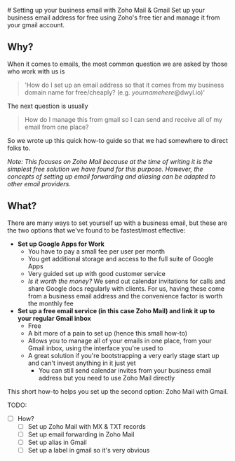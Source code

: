 # Setting up your business email with Zoho Mail & Gmail
Set up your business email address for free using Zoho's free tier and manage it from your gmail account.

## Why?
When it comes to emails, the most common question we are asked by those who work with us is
>'How do I set up an email address so that it comes from my business domain name for free/cheaply? (e.g. *yournamehere*@dwyl.io)'

The next question is usually
> How do I manage this from gmail so I can send and receive all of my email from one place?

So we wrote up this quick how-to guide so that we had somewhere to direct folks to.

*Note: This focuses on Zoho Mail because at the time of writing it is the simplest free solution we have found for this purpose. However, the concepts of setting up email forwarding and aliasing can be adapted to other email providers.*

## What?
There are many ways to set yourself up with a business email, but these are the two options that we've found to be fastest/most effective:
+ **Set up Google Apps for Work**
  + You have to pay a small fee per user per month
  + You get additional storage and access to the full suite of Google Apps
  + Very guided set up with good customer service
  + *Is it worth the money?* We send out calendar invitations for calls and share Google docs regularly with clients. For us, having these come from a business email address and the convenience factor is worth the monthly fee 
+ **Set up a free email service (in this case Zoho Mail) and link it up to your regular Gmail inbox**
  + Free 
  + A bit more of a pain to set up (hence this small how-to)
  + Allows you to manage all of your emails in one place, from your Gmail inbox, using the interface you're used to
  + A great solution if you're bootstrapping a very early stage start up and can't invest anything in it just yet
    + You can still send calendar invites from your business email address but you need to use Zoho Mail directly

This short how-to helps you set up the second option: Zoho Mail with Gmail.


TODO:
- [ ] How?
  - [ ] Set up Zoho Mail with MX & TXT records
  - [ ] Set up email forwarding in Zoho Mail
  - [ ] Set up alias in Gmail
  - [ ] Set up a label in gmail so it's very obvious
